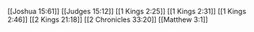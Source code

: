 [[Joshua 15:61]]
[[Judges 15:12]]
[[1 Kings 2:25]]
[[1 Kings 2:31]]
[[1 Kings 2:46]]
[[2 Kings 21:18]]
[[2 Chronicles 33:20]]
[[Matthew 3:1]]
